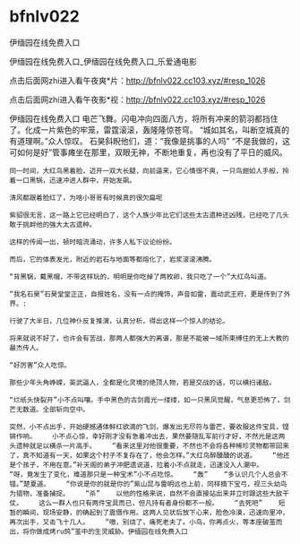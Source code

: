 # bfnlv022
伊缅园在线免费入口

伊缅园在线免费入口_伊缅园在线免费入口_乐爱通电影

点击后面网zhi进入看午夜爽*片：http://bfnlv022.cc103.xyz/#resp_1026

点击后面网zhi进入看午夜影*视：http://bfnlv022.cc103.xyz/#resp_1026

伊缅园在线免费入口    电芒飞舞。闪电冲向四面八方，将所有冲来的箭羽都挡住了。化成一片紫色的牢笼，雷霆滚滚，轰隆隆惊苍穹。    “城如其名，叫断空城真的有道理啊。”众人惊叹。    石昊斜睨他们，道：“我像是挑事的人吗”    “不是我做的，这可如何是好”管事瘫坐在那里，双眼无神，不断地重复，再也没有了平日的威风。

    同一时间，大红鸟黑着脸，迈开一双大长腿，向前逼来，它心情很不爽，一只鸟翅如人手般，拎着一口黑锅，迅速冲进人群中，开始发飙。

    清风都跟着脸红了，为啥小哥哥有时候真的很欠扁呢

    紫貂很无言，这一路上它已经明白了，这个人族少年比它们这些太古遗种还凶残，已经吃了几头敢于挑衅他的强大太古遗种。

    这样的传闻一出，顿时暗流涌动，许多人私下议论纷纷。

    而后，它的体表发光，附近的岩石与地面等都熔化了，岩浆滚滚沸腾。

    “背黑锅，戴黑帽，不带这样玩的，明明是你吃掉了两枚卵，我只吃了一个”大红鸟叫道。

    “我名石昊”石昊堂堂正正，自报姓名，没有一点的掩饰，声音如雷，震动武王府，更是传到了外界。:

    行驶了大半日，几位神仆反复推演，认真分析，得出这样一个惊人的结论。

    将来就说不好了，也许会有苦战，那两人都强大的离谱，那是不能被一域所束缚住的无上大教的最杰传人。

    “好厉害”众人吃惊。

    那些少年头角峥嵘，英武逼人，全都是化灵境的绝顶人物，若是交战的话，可以横扫诸敌。

    “烂纸头快裂开”小不点叫嚷。手中黑色的古剑霞光一缕缕，如一只黑凤觉醒，气息更恐怖了，剑芒无数道。全部斩向空中。

    突然，小不点出手，开始硬撼通体鲜红欲滴的飞剑，爆发出无尽符与雷芒，要收服这件宝具，铿锵作响。    小不点心惊，幸好刚才没有急着冲出去，果然要随乱军前行才好，不然光是这两头遗种就足以横杀一片高手。    “看来这里对他很重要，不然也不会将各种稀珍灵物都带回来了，真不知道有一天，如果这个村子不复存在了，他会怎样。”大红鸟醉醺醺的说道。    “他还是个孩子，不用在意。”补天阁的弟子冲肥遗说道，拉着小不点就走，迅速没入人潮中。    “呀，竟发生了变化，难道那只是一种宝术”小不点吃惊。    “轰”    “多认识几个人总会不错。”楚夏道。    “你说是你的就是你的”紫山昆与雷明远也上前，同样摘下宝弓，视三头幼鸟为猎物，准备捕捉。    “杀”    以他的性格来说，自然不会直接站出来并立时跟这些大敌干仗。    这么一群人也只有两件宝具而已，但凡持有者身份都不一般。    “去死吧”    短暂的瞬间，现场安静，的确起到了震慑作用。这两人见状后放下心来，脸色冷漠，迅速向里冲，再次出手，又击飞十几人。    “嗷，别烧了，痛死老夫了。小鸟，你再点火，等本座破茧而出，将你做成烤ru鸽”茧中的生灵威胁。伊缅园在线免费入口
